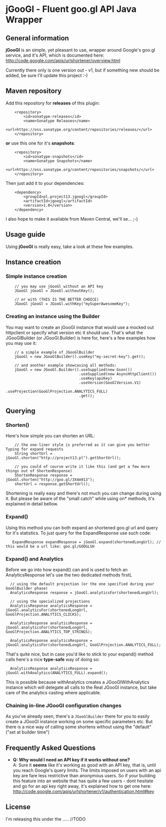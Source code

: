 jGooGl - Fluent goo.gl API Java Wrapper
=======================================

General information
-------------------
**jGooGl** is an simple, yet pleasant to use, wrapper around Google's goo.gl service, and it's API,
which is documented here: http://code.google.com/apis/urlshortener/overview.html

Currently there only is one version out - v1, but if something new should be added, be sure I'll update this project :-)

Maven repository
----------------
Add this repository for **releases** of this plugin:

        <repository>
            <id>sonatype-releases</id>
            <name>Sonatype Releases</name>
            <url>https://oss.sonatype.org/content/repositories/releases/</url>
        </repository>

**or** use this one for it's **snapshots**:

        <repository>
            <id>sonatype-snapshots</id>
            <name>Sonatype Snapshots</name>
            <url>https://oss.sonatype.org/content/repositories/snapshots/</url>
        </repository>


Then just add it to your dependencies:

        <dependency>
            <groupId>pl.project13.jgoogl</groupId>
            <artifactId>jgoogl</artifactId>
            <version>1.0</version>
        </dependency>

I also hope to make it available from Maven Central, we'll se... ;-)


Usage guide
-----------
Using **jGooGl** is really easy, take a look at these few examples.

## Instance creation ##
### Simple instance creation ###

        // you may use jGooGl without an API key
        JGooGl jGooGl = JGooGl.withoutKey();

        // or with (THIS IS THE BETTER CHOICE)
        JGooGl jGooGl = JGooGl.withKey("mySuperAwesomeKey");

### Creating an instance using the Builder ###
You may want to create an jGooGl instance that would use a mocked out httpclient or specify what version etc it should use.
That's what the JGooGlBuilder (or JGooGl.Builder) is here for, here's a few examples how you may use it:

        // a simple example of JGooGlBuilder
        jGooGl = new JGooGlBuilder().useKey("my-secret-key").get();

        // and another example showcasing all methods:
        jGooGl = new JGooGl.Builder().useSupplied(new Gson())
                                     .useSupplied(new AsyncHttpClient())
                                     .useKey(apiKey)
                                     .useVersion(GooGlVersion.V1)
                                     .useProjection(GooGlProjection.ANALYTICS_FULL)
                                     .get();
## Querying ##
### Shorten() ###
Here's how simple you can shorten an URL:

        // the one-liner style is preferred as it can give you better Typing for expand requests
        String shortUrl = jGooGl.shorten("http://project13.pl").getShortUrl();

        // you could of course write it like this (and get a few more things out of ShortenResponse)
        ShortenResponse response = jGooGl.shorten("http://goo.gl/3X4m913");
        shortUrl = response.getShortUrl();

Shortening is really easy and there's not much you can change during using it.
But please be aware of the "small catch" while using on* methods, it's explained in detail bellow.

### Expand() ###
Using this method you can both expand an shortened goo.gl url and query for it's statistics.
To just query for the ExpandResponse use such code:

       ExpandResponse expandResponse = jGooGl.expand(shortenedLongUrl); // this would be a url like: goo.gl/GOOGLSH

### Expand() and Analytics ###

Before we go into how expand() can and is used to fetch an AnalyticsResponse let's use the two dedicated methods firstL

      // using the default projection (or the one specified during your GooGlBuilder phase)
      AnalyticsResponse response = jGooGl.analyticsFor(shortenedLongUrl);

      // using the specialized projections
      AnalyticsResponse analyticsResponse = jGooGl.analyticsFor(shortenedLongUrl, GooGlProjection.ANALYTICS_CLICKS);

      AnalyticsResponse analyticsResponse = jGooGl.analyticsFor(shortenedLongUrl, GooGlProjection.ANALYTICS_TOP_STRINGS);

      AnalyticsResponse analyticsResponse = jGooGl.analyticsFor(shortenedLongUrl, GooGlProjection.ANALYTICS_FULL);

That's quite nice, but in case you'd like to stick to your expand() method calls here's a nice **type-safe** way of doing so:

      AnalyticsResponse analyticsResponse = jGooGl.withAnalytics(ANALYTICS_FULL).expand();

This is possible because withAnalytics creates a JGooGlWithAnalytics instance which will delegate all calls to the Real JGooGl instance,
but take care of the analytics casting where applicable.

### Chaining in-line JGooGl configuration changes ###
As you've already seen, there's a `JGooGlBuilder` there for you to easily create a JGooGl instance working on some specific parameters etc.
But there is a nice way of calling some shortens without using the "default" ("set at builder time")

Frequently Asked Questions
--------------------------
- **Q: Why would I need an API key if it works without one? <br/>**
  A: Sure it **seems** like it's working as good with an API key,
  that is, until you reach Google's query limits. The limits imposed on users with an api key
  are fare less restrictive than anonymous users. So if your building this feature into an website
  that has quite a few users - dont hesitate and go for an api key right away, it's explained how to 
  get one here: http://code.google.com/apis/urlshortener/v1/authentication.html#key

License
-------
I'm releasing this under the ..... //TODO
